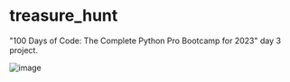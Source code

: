 # treasure_hunt
"100 Days of Code: The Complete Python Pro Bootcamp for 2023" day 3 project.

![image](https://user-images.githubusercontent.com/69269110/211939552-982826a7-36f3-4fd8-a62a-56f94693895b.png)



